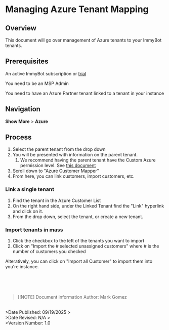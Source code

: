 <!-- How To Template -->
# Managing Azure Tenant Mapping

## Overview
This document will go over management of Azure tenants to your ImmyBot tenants.

## Prerequisites
An active ImmyBot subscription or [trial](https://www.immy.bot/pricing/)

You need to be an MSP Admin

You need to have an Azure Partner tenant linked to a tenant in your instance

## Navigation
**Show More** > **Azure**

## Process
1. Select the parent tenant from the drop down
2. You will be presented with information on the parent tenant.
   1. We recommend having the parent tenant have the Custom Azure permission level. See [this document](/Documentation/Integrations/azure-graph-permissions-setup)
3. Scroll down to "Azure Customer Mapper"
4. From here, you can link customers, import customers, etc.

### Link a single tenant
1. Find the tenant in the Azure Customer List
2. On the right hand side, under the Linked Tenant find the "Link" hyperlink and click on it.
3. From the drop down, select the tenant, or create a new tenant.

### Import tenants in mass
1. Click the checkbox to the left of the tenants you want to import
2. Click on "Import the # selected unassigned customers" where # is the number of customers you checked

Alteratively, you can click on "Import all Customer" to import them into you're instance.

<br><br><br>
>[!NOTE] Document information
>Author: Mark Gomez
<br>
>Date Published: 09/19/2025
><br>
>Date Revised: N/A
><br>
>Version Number: 1.0

